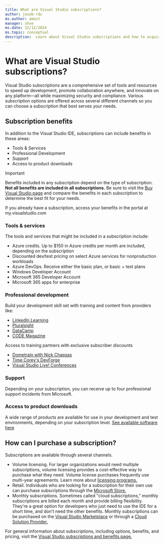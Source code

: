 ```yaml
---
title: What are Visual Studio subscriptions?
author: joseb-rdc
ms.author: amast
manager: shve
ms.date: 12/12/2024
ms.topic: conceptual
description:  Learn about Visual Studio subscriptions and how to acquire them
---
```


# What are Visual Studio subscriptions? 

Visual Studio subscriptions are a comprehensive set of tools and resources to speed up development, promote collaboration anywhere,
and innovate on any platform—all while maximizing security and compliance. Various subscription options are offered across several different channels so you can choose a subscription that best serves your needs.  

## Subscription benefits
In addition to the Visual Studio IDE, subscriptions can include benefits in these areas:
+ Tools & Services
+ Professional Development
+ Support
+ Access to product downloads

> [!IMPORTANT]
> Benefits included in any subscription depend on the type of subscription.  **Not all benefits are included in all subscriptions.**  Be sure to visit the [Buy Visual Studio page](https://visualstudio.microsoft.com/vs/pricing/?tab=individual) and compare the benefits in each subscription to determine the best fit for your needs.

If you already have a subscription, access your benefits in the portal at my.visualstudio.com  

### Tools & services
The tools and services that might be included in a subscription include:
+ Azure credits. Up to $150 in Azure credits per month are included, depending on the subscription
+ Discounted dev/test pricing on select Azure services for nonproduction workloads
+ Azure DevOps. Receive either the basic plan, or basic + test plans
+ Windows Developer Account
+ Microsoft 365 Developer Account
+ Microsoft 365 apps for enterprise

### Professional development 
Build your development skill set with training and content from providers like:
+ [LinkedIn Learning](https://www.linkedin.com/learning)
+ [Pluralsight](https://learn.microsoft.com/visualstudio/subscriptions/vs-pluralsight)
+ [DataCamp](https://www.datacamp.com/)
+ [CODE Magazine](https://www.codemag.com/Magazine)

Access to training partners with exclusive subscriber discounts

+ [Dometrain with Nick Chapsas](https://dometraincom/courses/)
+ [Time Corey's DevForge](https://www.iamtimcorey.com/devpass-business)
+ [Visual Studio Live! Conferences](https://vslive.com/Home.aspx)

### Support
Depending on your subscription, you can receive up to four professional support incidents from Microsoft.

### Access to product downloads
A wide range of products are available for use in your development and test environments, depending on your subscription level. [See available software here](https://learn.microsoft.com/visualstudio/subscriptions/product-availability) 

## How can I purchase a subscription? 
Subscriptions are available through several channels.  
+ Volume licensing. For larger organizations would need multiple subscriptions, volume licensing provides a cost-effective way to purchase what they need. Volume license purchases frequently use multi-year agreements. Learn more about [licensing programs.](https://www.microsoft.com/Licensing/licensing-programs/licensing-programs?rtc=1)
+ Retail. Individuals who are looking for a subscription for their own use can purchase subscriptions through the [Microsoft Store.](https://www.microsoft.com/store) 
+ Monthly subscriptions. Sometimes called "cloud subscriptions," monthly subscriptions are billed each month and provide billing flexibility. They're a great option for developers who just need to use the IDE for a short time, and don’t need the other benefits. Monthly subscriptions can be purchased on the [Visual Studio Marketplace](https://marketplace.visualstudio.com/subscriptions) or through a [Cloud Solution Provider.](https://appsource.microsoft.com/en-us/marketplace/partner-dir)

For general information about subscriptions, including options, benefits, and pricing, visit the [Visual Studio subscriptions and benefits page.](https://visualstudio.microsoft.com/subscriptions/)